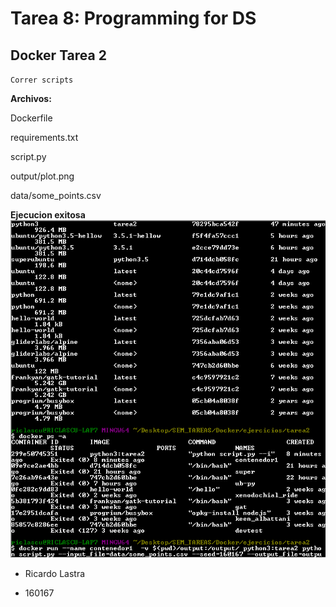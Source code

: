 # Tarea 8: __Programming for DS__
## Docker Tarea 2

`Correr scripts`

**Archivos:**

   Dockerfile
   
   requirements.txt
   
   script.py
   
   output/plot.png
   
   data/some_points.csv
   

**Ejecucion exitosa**   
![Ejecucion exitosa](tarea2_dockerscreen_imagen_contenedor.PNG)

* Ricardo Lastra 

* 160167
